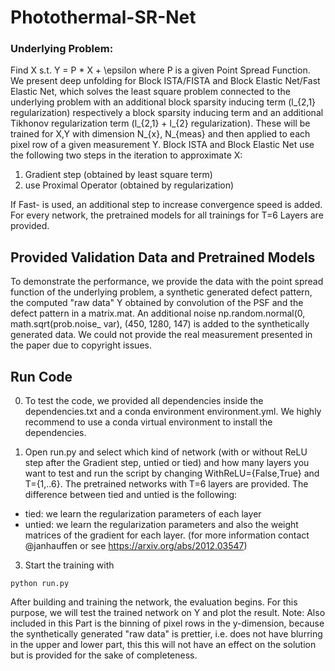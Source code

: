 # Photothermal-SR-Net
### Underlying Problem: 
Find X s.t. Y = P * X + \epsilon where P is a given
Point Spread Function.
We present deep unfolding for Block ISTA/FISTA and Block Elastic Net/Fast Elastic Net,
which solves the least square problem connected to the underlying problem with an
additional block sparsity inducing term (l_{2,1} regularization) respectively a
block sparsity inducing term and an additional Tikhonov regularization term (l_{2,1} + l_{2} regularization). These will be trained for X,Y with dimension N_{x}, N_{meas} and then applied to each pixel row of a given measurement Y. Block ISTA and Block Elastic Net use the following two steps in the iteration to approximate X:
1. Gradient step (obtained by least square term)
2. use Proximal Operator (obtained by regularization)

If Fast- is used, an additional step to increase convergence speed is added.
   For every network, the pretrained models for all trainings for T=6 Layers are provided.

## Provided Validation Data and Pretrained Models
   To demonstrate the performance, we provide the data with the point spread function of the underlying problem, a synthetic generated defect pattern, the computed "raw data" Y obtained by convolution of the PSF and the defect pattern in a matrix.mat. An additional noise np.random.normal(0, math.sqrt(prob.noise_ var), (450, 1280, 147) is added to the synthetically generated data. 
We could not provide the real measurement presented in the paper due to copyright issues.

## Run Code
0. To test the code, we provided all dependencies inside the dependencies.txt and a conda environment environment.yml. We highly recommend to use a conda virtual environment to install the dependencies. 

2. Open run.py and select which kind of network (with or without ReLU step after the
Gradient step, untied or tied) and how many layers you want to test and run the script by changing WithReLU={False,True} and T={1,..6}.
The pretrained networks with T=6 layers are provided. The difference between tied and untied is the following:
* tied: we learn the regularization parameters of each layer
* untied: we learn the regularization parameters and also the weight matrices of the gradient for each layer.
(for more information contact @janhauffen or see https://arxiv.org/abs/2012.03547)
3. Start the training with 
```
python run.py
```
After building and training the network, the evaluation begins. For this purpose, we
will test the trained network on Y and plot the result. 
  Note: Also included in
this Part is the binning of pixel rows in the y-dimension, because the synthetically
generated "raw data" is prettier, i.e. does not have blurring in the upper and lower
part, this this will not have an effect on the solution but is provided for the sake
of completeness.
